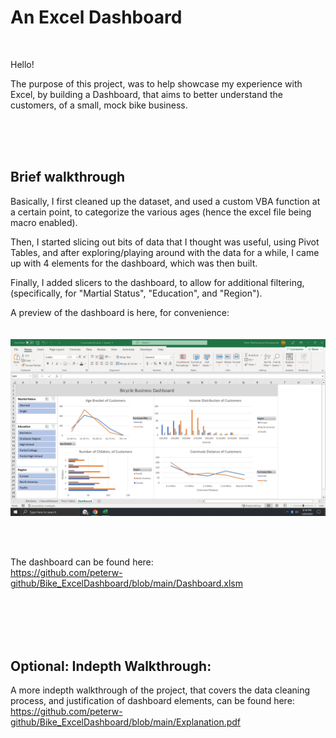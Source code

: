 
# An Excel Dashboard

<br>

Hello! 

The purpose of this project, was to help showcase my experience with Excel, by building a Dashboard, that aims to better understand the customers, of a small, mock bike business.


<br>
<br>
<br>


## Brief walkthrough

Basically, I first cleaned up the dataset, and used a custom VBA function at a certain point, to categorize the various ages (hence the excel file being macro enabled). 

Then, I started slicing out bits of data that I thought was useful, using Pivot Tables, and after exploring/playing around with the data for a while, I came up with 4 elements for the dashboard, which was then built. 

Finally, I added slicers to the dashboard, to allow for additional filtering, (specifically, for "Martial Status", "Education", and "Region").

A preview of the dashboard is here, for convenience: <br><br><br>
![Image Of Excel Dashboard](https://github.com/peterw-github/Bike_ExcelDashboard/blob/main/Images/Dashboard%20Preview.JPG)

<br>
<br>

The dashboard can be found here: <br>
https://github.com/peterw-github/Bike_ExcelDashboard/blob/main/Dashboard.xlsm


<br>
<br>
<br>
<br>


## Optional: Indepth Walkthrough:

A more indepth walkthrough of the project, that covers the data cleaning process, and justification of dashboard elements, can be found here: <br>
https://github.com/peterw-github/Bike_ExcelDashboard/blob/main/Explanation.pdf



